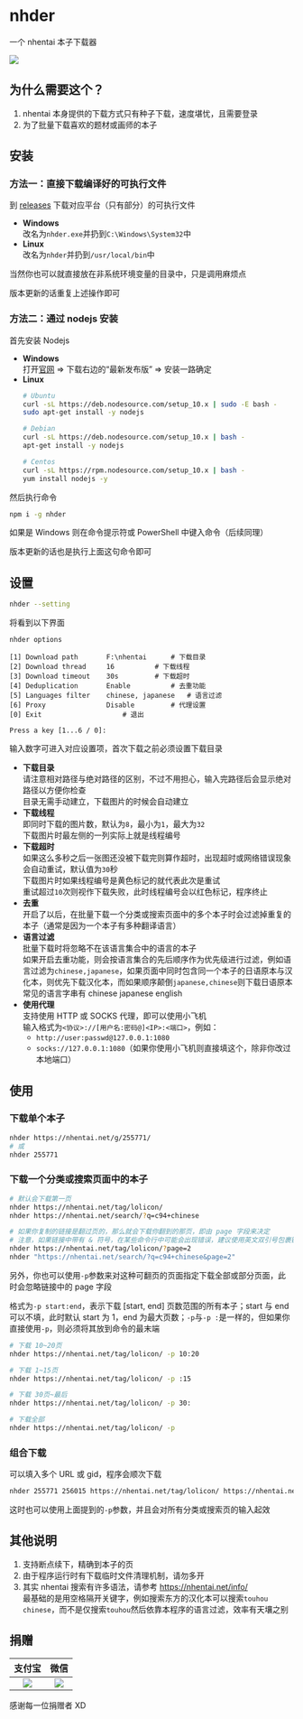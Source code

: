 # nhder
一个 nhentai 本子下载器

![](https://i.loli.net/2018/12/18/5c18cf206615e.gif)

## 为什么需要这个？
1. nhentai 本身提供的下载方式只有种子下载，速度堪忧，且需要登录
2. 为了批量下载喜欢的题材或画师的本子

## 安装
### 方法一：直接下载编译好的可执行文件
到 [releases](https://github.com/Tsuk1ko/nhder/releases) 下载对应平台（只有部分）的可执行文件

- **Windows**  
  改名为`nhder.exe`并扔到`C:\Windows\System32`中
- **Linux**  
  改名为`nhder`并扔到`/usr/local/bin`中

当然你也可以就直接放在非系统环境变量的目录中，只是调用麻烦点

版本更新的话重复上述操作即可

### 方法二：通过 nodejs 安装
首先安装 Nodejs

- **Windows**  
  打开[官网](https://nodejs.org) => 下载右边的“最新发布版” => 安装一路确定
- **Linux**
	```bash
	# Ubuntu
	curl -sL https://deb.nodesource.com/setup_10.x | sudo -E bash -
	sudo apt-get install -y nodejs

	# Debian
	curl -sL https://deb.nodesource.com/setup_10.x | bash -
	apt-get install -y nodejs

	# Centos
	curl -sL https://rpm.nodesource.com/setup_10.x | bash -
	yum install nodejs -y
	```

然后执行命令
```bash
npm i -g nhder
```

如果是 Windows 则在命令提示符或 PowerShell 中键入命令（后续同理）

版本更新的话也是执行上面这句命令即可

## 设置
```bash
nhder --setting
```

将看到以下界面

```
nhder options

[1] Download path       F:\nhentai		# 下载目录
[2] Download thread     16			# 下载线程
[3] Download timeout    30s			# 下载超时
[4] Deduplication       Enable			# 去重功能
[5] Languages filter    chinese, japanese	# 语言过滤
[6] Proxy               Disable			# 代理设置
[0] Exit					# 退出

Press a key [1...6 / 0]:
```

输入数字可进入对应设置项，首次下载之前必须设置下载目录

- **下载目录**  
  请注意相对路径与绝对路径的区别，不过不用担心，输入完路径后会显示绝对路径以方便你检查  
  目录无需手动建立，下载图片的时候会自动建立
- **下载线程**  
  即同时下载的图片数，默认为`8`，最小为`1`，最大为`32`  
  下载图片时最左侧的一列实际上就是线程编号
- **下载超时**  
  如果这么多秒之后一张图还没被下载完则算作超时，出现超时或网络错误现象会自动重试，默认值为`30`秒  
  下载图片时如果线程编号是黄色标记的就代表此次是重试  
  重试超过`10`次则视作下载失败，此时线程编号会以红色标记，程序终止
- **去重**  
  开启了以后，在批量下载一个分类或搜索页面中的多个本子时会过滤掉重复的本子（通常是因为一个本子有多种翻译语言）
- **语言过滤**  
  批量下载时将忽略不在该语言集合中的语言的本子  
  如果开启去重功能，则会按语言集合的先后顺序作为优先级进行过滤，例如语言过滤为`chinese,japanese`，如果页面中同时包含同一个本子的日语原本与汉化本，则优先下载汉化本，而如果顺序颠倒`japanese,chinese`则下载日语原本  
  常见的语言字串有 chinese japanese english
- **使用代理**  
  支持使用 HTTP 或 SOCKS 代理，即可以使用小飞机  
  输入格式为`<协议>://[用户名:密码@]<IP>:<端口>`，例如：
  - `http://user:passwd@127.0.0.1:1080`
  - `socks://127.0.0.1:1080`（如果你使用小飞机则直接填这个，除非你改过本地端口）

## 使用
### 下载单个本子
```bash
nhder https://nhentai.net/g/255771/
# 或
nhder 255771
```

### 下载一个分类或搜索页面中的本子
```bash
# 默认会下载第一页
nhder https://nhentai.net/tag/lolicon/
nhder https://nhentai.net/search/?q=c94+chinese

# 如果你复制的链接是翻过页的，那么就会下载你翻到的那页，即由 page 字段来决定
# 注意，如果链接中带有 & 符号，在某些命令行中可能会出现错误，建议使用英文双引号包裹链接
nhder https://nhentai.net/tag/lolicon/?page=2
nhder "https://nhentai.net/search/?q=c94+chinese&page=2"
```

另外，你也可以使用`-p`参数来对这种可翻页的页面指定下载全部或部分页面，此时会忽略链接中的 page 字段

格式为`-p start:end`，表示下载 [start, end] 页数范围的所有本子；start 与 end 可以不填，此时默认 start 为 1，end 为最大页数；`-p`与`-p :`是一样的，但如果你直接使用`-p`，则必须将其放到命令的最末端
```bash
# 下载 10~20页
nhder https://nhentai.net/tag/lolicon/ -p 10:20

# 下载 1~15页
nhder https://nhentai.net/tag/lolicon/ -p :15

# 下载 30页~最后
nhder https://nhentai.net/tag/lolicon/ -p 30:

# 下载全部
nhder https://nhentai.net/tag/lolicon/ -p
```

### 组合下载
可以填入多个 URL 或 gid，程序会顺次下载
```bash
nhder 255771 256015 https://nhentai.net/tag/lolicon/ https://nhentai.net/search/?q=fgo
```

这时也可以使用上面提到的`-p`参数，并且会对所有分类或搜索页的输入起效

## 其他说明
1. 支持断点续下，精确到本子的页
2. 由于程序运行时有下载临时文件清理机制，请勿多开
3. 其实 nhentai 搜索有许多语法，请参考 https://nhentai.net/info/  
   最基础的是用空格隔开关键字，例如搜索东方的汉化本可以搜索`touhou chinese`，而不是仅搜索`touhou`然后依靠本程序的语言过滤，效率有天壤之别

## 捐赠
| 支付宝 | 微信 |
|:-:|:-:|
| ![](https://i.loli.net/2018/12/18/5c18cbe8535f2.gif) | ![](https://i.loli.net/2018/12/18/5c18cbe3a9cb7.png) |

感谢每一位捐赠者 XD
